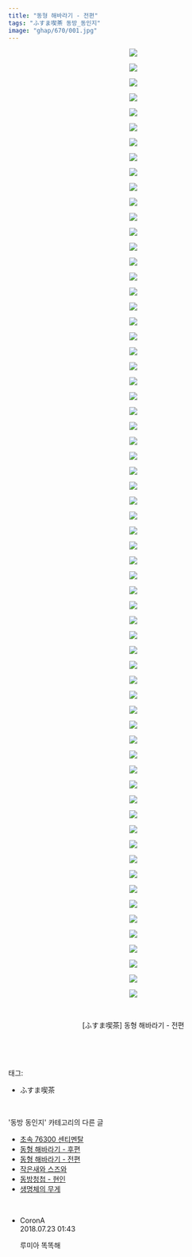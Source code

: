 ```yaml
---
title: "동형 해바라기 - 전편"
tags: "ふすま喫茶 동방_동인지"
image: "ghap/670/001.jpg"
---
```

<div class="article">
<p style="text-align: center; clear: none; float: none;"><img src="{{ site.nasurl }}/ghap/670/001.jpg"/></p>
<p style="text-align: center; clear: none; float: none;"><img src="{{ site.nasurl }}/ghap/670/002.jpg"/></p>
<p style="text-align: center; clear: none; float: none;"><img src="{{ site.nasurl }}/ghap/670/003.jpg"/></p>
<p style="text-align: center; clear: none; float: none;"><img src="{{ site.nasurl }}/ghap/670/004.jpg"/></p>
<p style="text-align: center; clear: none; float: none;"><img src="{{ site.nasurl }}/ghap/670/005.jpg"/></p>
<p style="text-align: center; clear: none; float: none;"><img src="{{ site.nasurl }}/ghap/670/006.jpg"/></p>
<p style="text-align: center; clear: none; float: none;"><img src="{{ site.nasurl }}/ghap/670/007.jpg"/></p>
<p style="text-align: center; clear: none; float: none;"><img src="{{ site.nasurl }}/ghap/670/008.jpg"/></p>
<p style="text-align: center; clear: none; float: none;"><img src="{{ site.nasurl }}/ghap/670/009.jpg"/></p>
<p style="text-align: center; clear: none; float: none;"><img src="{{ site.nasurl }}/ghap/670/010.jpg"/></p>
<p style="text-align: center; clear: none; float: none;"><img src="{{ site.nasurl }}/ghap/670/011.jpg"/></p>
<p style="text-align: center; clear: none; float: none;"><img src="{{ site.nasurl }}/ghap/670/012.jpg"/></p>
<p style="text-align: center; clear: none; float: none;"><img src="{{ site.nasurl }}/ghap/670/013.jpg"/></p>
<p style="text-align: center; clear: none; float: none;"><img src="{{ site.nasurl }}/ghap/670/014.jpg"/></p>
<p style="text-align: center; clear: none; float: none;"><img src="{{ site.nasurl }}/ghap/670/015.jpg"/></p>
<p style="text-align: center; clear: none; float: none;"><img src="{{ site.nasurl }}/ghap/670/016.jpg"/></p>
<p style="text-align: center; clear: none; float: none;"><img src="{{ site.nasurl }}/ghap/670/017.jpg"/></p>
<p style="text-align: center; clear: none; float: none;"><img src="{{ site.nasurl }}/ghap/670/018.jpg"/></p>
<p style="text-align: center; clear: none; float: none;"><img src="{{ site.nasurl }}/ghap/670/019.jpg"/></p>
<p style="text-align: center; clear: none; float: none;"><img src="{{ site.nasurl }}/ghap/670/020.jpg"/></p>
<p style="text-align: center; clear: none; float: none;"><img src="{{ site.nasurl }}/ghap/670/021.jpg"/></p>
<p style="text-align: center; clear: none; float: none;"><img src="{{ site.nasurl }}/ghap/670/022.jpg"/></p>
<p style="text-align: center; clear: none; float: none;"><img src="{{ site.nasurl }}/ghap/670/023.jpg"/></p>
<p style="text-align: center; clear: none; float: none;"><img src="{{ site.nasurl }}/ghap/670/024.jpg"/></p>
<p style="text-align: center; clear: none; float: none;"><img src="{{ site.nasurl }}/ghap/670/025.jpg"/></p>
<p style="text-align: center; clear: none; float: none;"><img src="{{ site.nasurl }}/ghap/670/026.jpg"/></p>
<p style="text-align: center; clear: none; float: none;"><img src="{{ site.nasurl }}/ghap/670/027.jpg"/></p>
<p style="text-align: center; clear: none; float: none;"><img src="{{ site.nasurl }}/ghap/670/028.jpg"/></p>
<p style="text-align: center; clear: none; float: none;"><img src="{{ site.nasurl }}/ghap/670/029.jpg"/></p>
<p style="text-align: center; clear: none; float: none;"><img src="{{ site.nasurl }}/ghap/670/030.jpg"/></p>
<p style="text-align: center; clear: none; float: none;"><img src="{{ site.nasurl }}/ghap/670/031.jpg"/></p>
<p style="text-align: center; clear: none; float: none;"><img src="{{ site.nasurl }}/ghap/670/032.jpg"/></p>
<p style="text-align: center; clear: none; float: none;"><img src="{{ site.nasurl }}/ghap/670/033.jpg"/></p>
<p style="text-align: center; clear: none; float: none;"><img src="{{ site.nasurl }}/ghap/670/034.jpg"/></p>
<p style="text-align: center; clear: none; float: none;"><img src="{{ site.nasurl }}/ghap/670/035.jpg"/></p>
<p style="text-align: center; clear: none; float: none;"><img src="{{ site.nasurl }}/ghap/670/036.jpg"/></p>
<p style="text-align: center; clear: none; float: none;"><img src="{{ site.nasurl }}/ghap/670/037.jpg"/></p>
<p style="text-align: center; clear: none; float: none;"><img src="{{ site.nasurl }}/ghap/670/038.jpg"/></p>
<p style="text-align: center; clear: none; float: none;"><img src="{{ site.nasurl }}/ghap/670/039.jpg"/></p>
<p style="text-align: center; clear: none; float: none;"><img src="{{ site.nasurl }}/ghap/670/040.jpg"/></p>
<p style="text-align: center; clear: none; float: none;"><img src="{{ site.nasurl }}/ghap/670/041.jpg"/></p>
<p style="text-align: center; clear: none; float: none;"><img src="{{ site.nasurl }}/ghap/670/042.jpg"/></p>
<p style="text-align: center; clear: none; float: none;"><img src="{{ site.nasurl }}/ghap/670/043.jpg"/></p>
<p style="text-align: center; clear: none; float: none;"><img src="{{ site.nasurl }}/ghap/670/044.jpg"/></p>
<p style="text-align: center; clear: none; float: none;"><img src="{{ site.nasurl }}/ghap/670/045.jpg"/></p>
<p style="text-align: center; clear: none; float: none;"><img src="{{ site.nasurl }}/ghap/670/046.jpg"/></p>
<p style="text-align: center; clear: none; float: none;"><img src="{{ site.nasurl }}/ghap/670/047.jpg"/></p>
<p style="text-align: center; clear: none; float: none;"><img src="{{ site.nasurl }}/ghap/670/048.jpg"/></p>
<p style="text-align: center; clear: none; float: none;"><img src="{{ site.nasurl }}/ghap/670/049.jpg"/></p>
<p style="text-align: center; clear: none; float: none;"><img src="{{ site.nasurl }}/ghap/670/050.jpg"/></p>
<p style="text-align: center; clear: none; float: none;"><img src="{{ site.nasurl }}/ghap/670/051.jpg"/></p>
<p style="text-align: center; clear: none; float: none;"><img src="{{ site.nasurl }}/ghap/670/052.jpg"/></p>
<p style="text-align: center; clear: none; float: none;"><img src="{{ site.nasurl }}/ghap/670/053.jpg"/></p>
<p style="text-align: center; clear: none; float: none;"><img src="{{ site.nasurl }}/ghap/670/054.jpg"/></p>
<p style="text-align: center; clear: none; float: none;"><img src="{{ site.nasurl }}/ghap/670/055.jpg"/></p>
<p style="text-align: center; clear: none; float: none;"><img src="{{ site.nasurl }}/ghap/670/056.jpg"/></p>
<p style="text-align: center; clear: none; float: none;"><img src="{{ site.nasurl }}/ghap/670/057.jpg"/></p>
<p style="text-align: center; clear: none; float: none;"><img src="{{ site.nasurl }}/ghap/670/058.jpg"/></p>
<p style="text-align: center; clear: none; float: none;"><img src="{{ site.nasurl }}/ghap/670/059.jpg"/></p>
<p style="text-align: center; clear: none; float: none;"><img src="{{ site.nasurl }}/ghap/670/060.jpg"/></p>
<p style="text-align: center; clear: none; float: none;"><img src="{{ site.nasurl }}/ghap/670/061.jpg"/></p>
<p style="text-align: center; clear: none; float: none;"><img src="{{ site.nasurl }}/ghap/670/062.jpg"/></p>
<p style="text-align: center; clear: none; float: none;"><img src="{{ site.nasurl }}/ghap/670/063.jpg"/></p>
<p style="text-align: center; clear: none; float: none;"><img src="{{ site.nasurl }}/ghap/670/064.jpg"/></p>
<p style="text-align: center; clear: none; float: none;"><br/></p>
<p style="text-align: center; clear: none; float: none;">[ふすま喫茶] 동형 해바라기 - 전편</p>
<p><br/></p>
</div><br/>
<div class="tagTrail">
<p>태그: </p>
<ul>
<li>ふすま喫茶</li>
</ul>
</div><br/>
<div class="another">
<p>'동방 동인지' 카테고리의 다른 글</p>
<ul>
<li><a href="/2016-07-05-ghap_672">초속 76300 센티멘탈</a></li>
<li><a href="/2016-07-04-ghap_671">동형 해바라기 - 후편</a></li>
<li><a href="/2016-07-04-ghap_670">동형 해바라기 - 전편</a></li>
<li><a href="/2016-07-04-ghap_669">작은새와 스즈와</a></li>
<li><a href="/2016-07-04-ghap_667">동방청첩 - 현인</a></li>
<li><a href="/2016-07-04-ghap_665">생명체의 무게</a></li>
</ul>
</div><br/>
<div class="cb_module cb_fluid">
<div class="cb_wrt cb_profile">
<div class="comment">
<ul>
<li class="cb_thumb_off" id="comment15291903">
<div class="cb_comment_area">
<div class="cb_info_area">
<div class="cb_section">
<span class="cb_nick_name">CoronA</span>
</div>
<div class="cb_section">
<span class="cb_date">2018.07.23 01:43 </span>
</div>
</div>
<div class="cb_dsc_comment">
<p class="cb_dsc">
											루미아 똑똑해
										</p>
</div>
</div></li>
</ul>
</div>
</div><!-- commentList close -->
</div><br/>
